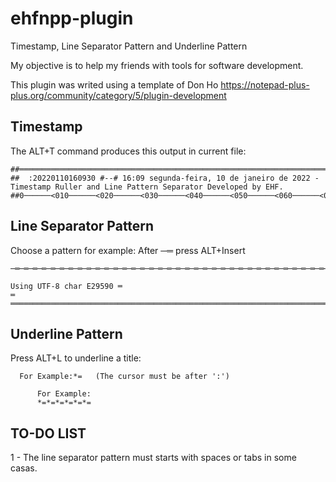 # ehfnpp-plugin
Timestamp, Line Separator Pattern and Underline Pattern

My objective is to help my friends with tools for software development.


This plugin was writed using a template of Don Ho
  https://notepad-plus-plus.org/community/category/5/plugin-development

## Timestamp
The ALT+T command produces this output in current file:
```
##══════════════════════════════════════════════════════════════════════════════════════════════════════════════════════════════════════════════════════════════════════════════════════════════════════
##  :20220110160930 #--# 16:09 segunda-feira, 10 de janeiro de 2022 - Timestamp Ruller and Line Pattern Separator Developed by EHF.
##0──────<010──────<020──────<030──────<040──────<050──────<060──────<070──────<080──────<090──────<100──────<110──────<120──────<130──────<140──────<150──────<160──────<170──────<180──────<190──────<
```

## Line Separator Pattern
Choose a pattern for example:
After ─═ press ALT+Insert
```
─═─═─═─═─═─═─═─═─═─═─═─═─═─═─═─═─═─═─═─═─═─═─═─═─═─═─═─═─═─═─═─═─═─═─═─═─═─═─═─═─═─═─═─═─═─═─═─═─═─═─═─═─═─═─═─═─═─═─═─═─═─═─═─═─═─═─═─═─═─═─═─═─═─═─═─═─═─═─═─═─═─═─═─═─═─═

Using UTF-8 char E29590 ═
═
═══════════════════════════════════════════════════════════════════════════════════════════════════════════════════════════════════════════════════════════════════════════
```

## Underline Pattern
Press ALT+L to underline a title:

      For Example:*=   (The cursor must be after ':')
```
      For Example:
      *=*=*=*=*=*=
```


  TO-DO LIST
  ----------
  1 - The line separator pattern must starts with spaces or tabs in some casas.
  

